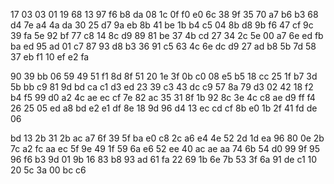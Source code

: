 17 03 03 01 19
68 13 97 f6 b8 da 08 1c 0f f0
e0 6c 38 9f 35 70 a7 b6 b3 68
d4 7e a4 4a da 30 25 d7 9a eb
8b 41 be 1b b4 c5 04 8b d8 9b
f6 47 cf 9c 39 fa 5e 92 bf 77
c8 14 8c d9 89 81 be 37 4b cd
27 34 2c 5e 00 a7 6e ed fb ba
ed 95 ad 01 c7 87 93 d8 b3 36
91 c5 63 4c 6e dc d9 27 ad b8
5b 7d 58 37 eb f1 10 ef e2 fa

90 39 bb 06 59 49 51 f1 8d 8f
51 20 1e 3f 0b c0 08 e5 b5 18
cc 25 1f b7 3d 5b bb c9 81 9d
bd ca c1 d3 ed 23 39 c3 43 dc
c9 57 8a 79 d3 02 42 18 f2 b4
f5 99 d0 a2 4c ae ec cf 7e 82
ac 35 31 8f 1b 92 8c 3e 4c c8
ae d9 ff f4 26 25 05 ed a8 bd
e2 e1 df 8e 18 9d 96 d4 13 ec
cd cf 8b e0 1b 2f 41 fd de 06

bd 13 2b 31 2b ac a7 6f 39 5f
ba e0 c8 2c a6 e4 4e 52 2d 1d
ea 96 80 0e 2b 7c a2 fc aa ec
5f 9e 49 1f 59 6a e6 52 ee 40
ac ae aa 74 6b 54 d0 99 9f 95
96 f6 b3 9d 01 9b 16 83 b8 93
ad 61 fa 22 69 1b 6e 7b 53 3f
6a 91 de c1 10 20 5c 3a 00 bc
c6